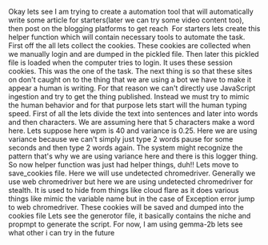 Okay lets see
I am trying to create a automation tool that will automatically write some article for starters(later we can try some video content too), then post on the blogging platforms to get reach 
For starters lets create this helper function which will contain necessary tools to automate the task. First off the all lets collect the cookies. These cookies are collected when we manually login and are dumped in the pickled file. Then later this pickled file is loaded when the computer tries to login. It uses these session cookies. This was the one of the task.
The next thing is so that these sites on don't caught on to the thing that we are using a bot we have to make it appear a human is writing. For that reason we can't directly use JavaScript ingestion and try to get the thing published. Instead we must try to mimic the human behavior and for that purpose lets start will the human typing speed. First of all the lets divide the text into sentences and later into words and then characters. We are assuming here that 5 characters make a word here. Lets suppose here wpm is 40 and variance is 0.25. Here we are using variance because we can't simply just type 2 words pause for some seconds and then type 2 words again. The system might recognize the pattern that's why we are using variance here and there is this logger thing.
So now helper function was just had helper things, duh!! Lets move to save_cookies file. Here we will use undetected chromedriver. Generally we use web chromedriver but here we are using undetected chromedriver for stealth. It is used to hide from things like cloud flare as it does various things like mimic the variable name but in the case of Exception error jump to web chromedriver. These cookies will be saved and dumped into the cookies file
Lets see the generotor file, it basically contains the niche and propmpt to generate the script. For now, I am using gemma-2b lets see what other i can try in the future 